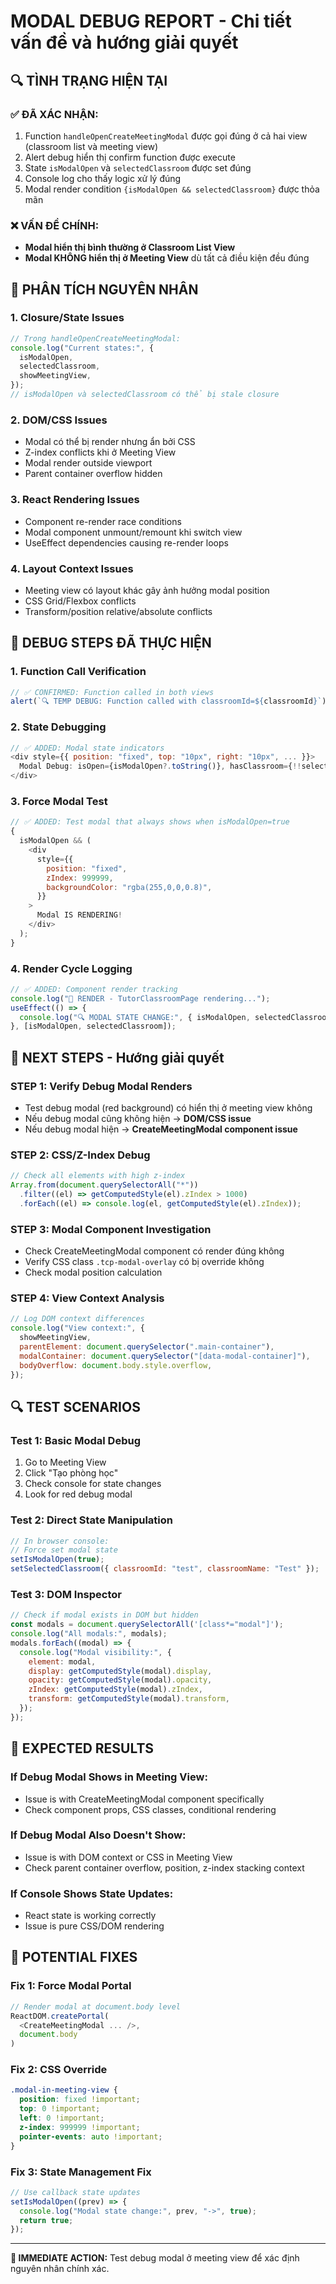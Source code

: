 # MODAL DEBUG REPORT - Chi tiết vấn đề và hướng giải quyết

## 🔍 TÌNH TRẠNG HIỆN TẠI

### ✅ ĐÃ XÁC NHẬN:

1. Function `handleOpenCreateMeetingModal` được gọi đúng ở cả hai view (classroom list và meeting view)
2. Alert debug hiển thị confirm function được execute
3. State `isModalOpen` và `selectedClassroom` được set đúng
4. Console log cho thấy logic xử lý đúng
5. Modal render condition `{isModalOpen && selectedClassroom}` được thỏa mãn

### ❌ VẤN ĐỀ CHÍNH:

- **Modal hiển thị bình thường ở Classroom List View**
- **Modal KHÔNG hiển thị ở Meeting View** dù tất cả điều kiện đều đúng

## 🔬 PHÂN TÍCH NGUYÊN NHÂN

### 1. **Closure/State Issues**

```javascript
// Trong handleOpenCreateMeetingModal:
console.log("Current states:", {
  isModalOpen,
  selectedClassroom,
  showMeetingView,
});
// isModalOpen và selectedClassroom có thể bị stale closure
```

### 2. **DOM/CSS Issues**

- Modal có thể bị render nhưng ẩn bởi CSS
- Z-index conflicts khi ở Meeting View
- Modal render outside viewport
- Parent container overflow hidden

### 3. **React Rendering Issues**

- Component re-render race conditions
- Modal component unmount/remount khi switch view
- UseEffect dependencies causing re-render loops

### 4. **Layout Context Issues**

- Meeting view có layout khác gây ảnh hưởng modal position
- CSS Grid/Flexbox conflicts
- Transform/position relative/absolute conflicts

## 🔧 DEBUG STEPS ĐÃ THỰC HIỆN

### 1. **Function Call Verification**

```javascript
// ✅ CONFIRMED: Function called in both views
alert(`🔍 TEMP DEBUG: Function called with classroomId=${classroomId}`);
```

### 2. **State Debugging**

```javascript
// ✅ ADDED: Modal state indicators
<div style={{ position: "fixed", top: "10px", right: "10px", ... }}>
  Modal Debug: isOpen={isModalOpen?.toString()}, hasClassroom={!!selectedClassroom}
</div>
```

### 3. **Force Modal Test**

```javascript
// ✅ ADDED: Test modal that always shows when isModalOpen=true
{
  isModalOpen && (
    <div
      style={{
        position: "fixed",
        zIndex: 999999,
        backgroundColor: "rgba(255,0,0,0.8)",
      }}
    >
      Modal IS RENDERING!
    </div>
  );
}
```

### 4. **Render Cycle Logging**

```javascript
// ✅ ADDED: Component render tracking
console.log("🔄 RENDER - TutorClassroomPage rendering...");
useEffect(() => {
  console.log("🔍 MODAL STATE CHANGE:", { isModalOpen, selectedClassroom });
}, [isModalOpen, selectedClassroom]);
```

## 🎯 NEXT STEPS - Hướng giải quyết

### **STEP 1: Verify Debug Modal Renders**

- Test debug modal (red background) có hiển thị ở meeting view không
- Nếu debug modal cũng không hiện → **DOM/CSS issue**
- Nếu debug modal hiện → **CreateMeetingModal component issue**

### **STEP 2: CSS/Z-Index Debug**

```javascript
// Check all elements with high z-index
Array.from(document.querySelectorAll("*"))
  .filter((el) => getComputedStyle(el).zIndex > 1000)
  .forEach((el) => console.log(el, getComputedStyle(el).zIndex));
```

### **STEP 3: Modal Component Investigation**

- Check CreateMeetingModal component có render đúng không
- Verify CSS class `.tcp-modal-overlay` có bị override không
- Check modal position calculation

### **STEP 4: View Context Analysis**

```javascript
// Log DOM context differences
console.log("View context:", {
  showMeetingView,
  parentElement: document.querySelector(".main-container"),
  modalContainer: document.querySelector("[data-modal-container]"),
  bodyOverflow: document.body.style.overflow,
});
```

## 🔍 TEST SCENARIOS

### **Test 1: Basic Modal Debug**

1. Go to Meeting View
2. Click "Tạo phòng học"
3. Check console for state changes
4. Look for red debug modal

### **Test 2: Direct State Manipulation**

```javascript
// In browser console:
// Force set modal state
setIsModalOpen(true);
setSelectedClassroom({ classroomId: "test", classroomName: "Test" });
```

### **Test 3: DOM Inspector**

```javascript
// Check if modal exists in DOM but hidden
const modals = document.querySelectorAll('[class*="modal"]');
console.log("All modals:", modals);
modals.forEach((modal) => {
  console.log("Modal visibility:", {
    element: modal,
    display: getComputedStyle(modal).display,
    opacity: getComputedStyle(modal).opacity,
    zIndex: getComputedStyle(modal).zIndex,
    transform: getComputedStyle(modal).transform,
  });
});
```

## 📝 EXPECTED RESULTS

### **If Debug Modal Shows in Meeting View:**

- Issue is with CreateMeetingModal component specifically
- Check component props, CSS classes, conditional rendering

### **If Debug Modal Also Doesn't Show:**

- Issue is with DOM context or CSS in Meeting View
- Check parent container overflow, position, z-index stacking context

### **If Console Shows State Updates:**

- React state is working correctly
- Issue is pure CSS/DOM rendering

## 🚀 POTENTIAL FIXES

### **Fix 1: Force Modal Portal**

```javascript
// Render modal at document.body level
ReactDOM.createPortal(
  <CreateMeetingModal ... />,
  document.body
)
```

### **Fix 2: CSS Override**

```css
.modal-in-meeting-view {
  position: fixed !important;
  top: 0 !important;
  left: 0 !important;
  z-index: 999999 !important;
  pointer-events: auto !important;
}
```

### **Fix 3: State Management Fix**

```javascript
// Use callback state updates
setIsModalOpen((prev) => {
  console.log("Modal state change:", prev, "->", true);
  return true;
});
```

---

**🎯 IMMEDIATE ACTION:** Test debug modal ở meeting view để xác định nguyên nhân chính xác.
